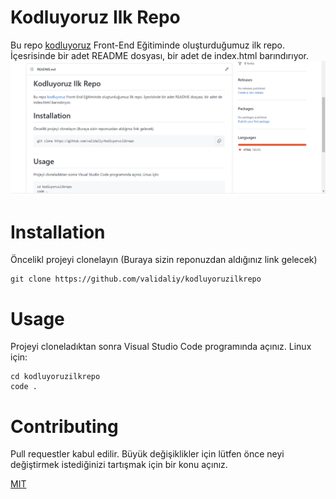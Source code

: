 # Kodluyoruz Ilk Repo
Bu repo [kodluyoruz](https://github.com/validaliy/kodluyoruzilkrepo) Front-End Eğitiminde oluşturduğumuz ilk repo. İçesrisinde bir adet README dosyası, bir adet de index.html barındırıyor.
![github](Ekran_Görüntüsü.png)

# Installation

Öncelikl projeyi clonelayın (Buraya sizin reponuzdan aldığınız link gelecek)
```
git clone https://github.com/validaliy/kodluyoruzilkrepo
```

# Usage

Projeyi cloneladıktan sonra Visual Studio Code programında açınız.
Linux için:
```
cd kodluyoruzilkrepo
code .
```

# Contributing

Pull requestler kabul edilir. Büyük değişiklikler için lütfen önce neyi değiştirmek istediğinizi tartışmak için bir konu açınız.

[MIT](https://choosealicense.com/)